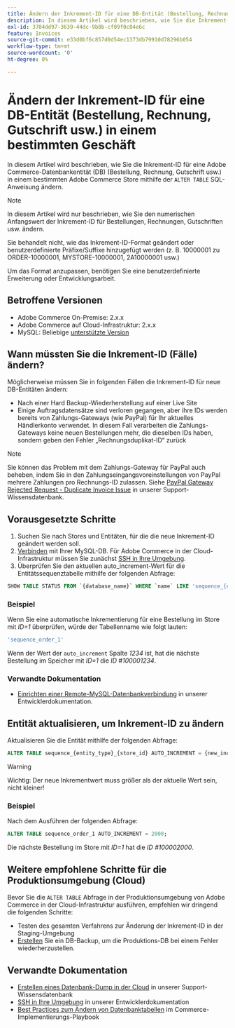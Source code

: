 ```yaml
---
title: Ändern der Inkrement-ID für eine DB-Entität (Bestellung, Rechnung, Gutschrift usw.) in einem bestimmten Geschäft
description: In diesem Artikel wird beschrieben, wie Sie die Inkrement-ID für eine Adobe Commerce-Datenbankentität (DB) (Bestellung, Rechnung, Gutschrift usw.) in einem bestimmten Adobe Commerce Store mithilfe der SQL-Anweisung „ALTER TABLE“ ändern können.
exl-id: 3704dd97-3639-44dc-9b8b-cf09f0c04e6c
feature: Invoices
source-git-commit: e33d0bf6c857d0d54ec1373db79910d78296b054
workflow-type: tm+mt
source-wordcount: '0'
ht-degree: 0%

---
```


# Ändern der Inkrement-ID für eine DB-Entität (Bestellung, Rechnung, Gutschrift usw.) in einem bestimmten Geschäft

In diesem Artikel wird beschrieben, wie Sie die Inkrement-ID für eine Adobe Commerce-Datenbankentität (DB) (Bestellung, Rechnung, Gutschrift usw.) in einem bestimmten Adobe Commerce Store mithilfe der `ALTER TABLE` SQL-Anweisung ändern.

>[!NOTE]
>
>In diesem Artikel wird nur beschrieben, wie Sie den numerischen Anfangswert der Inkrement-ID für Bestellungen, Rechnungen, Gutschriften usw. ändern.
>
>Sie behandelt nicht, wie das Inkrement-ID-Format geändert oder benutzerdefinierte Präfixe/Suffixe hinzugefügt werden (z. B. 10000001 zu ORDER-10000001, MYSTORE-10000001, 2A10000001 usw.)
>
>Um das Format anzupassen, benötigen Sie eine benutzerdefinierte Erweiterung oder Entwicklungsarbeit.

## Betroffene Versionen

* Adobe Commerce On-Premise: 2.x.x
* Adobe Commerce auf Cloud-Infrastruktur: 2.x.x
* MySQL: Beliebige [unterstützte Version](https://experienceleague.adobe.com/en/docs/commerce-operations/installation-guide/system-requirements)

## Wann müssten Sie die Inkrement-ID (Fälle) ändern?

Möglicherweise müssen Sie in folgenden Fällen die Inkrement-ID für neue DB-Entitäten ändern:

* Nach einer Hard Backup-Wiederherstellung auf einer Live Site
* Einige Auftragsdatensätze sind verloren gegangen, aber ihre IDs werden bereits von Zahlungs-Gateways (wie PayPal) für Ihr aktuelles Händlerkonto verwendet. In diesem Fall verarbeiten die Zahlungs-Gateways keine neuen Bestellungen mehr, die dieselben IDs haben, sondern geben den Fehler „Rechnungsduplikat-ID“ zurück

>[!NOTE]
>
>Sie können das Problem mit dem Zahlungs-Gateway für PayPal auch beheben, indem Sie in den Zahlungseingangsvoreinstellungen von PayPal mehrere Zahlungen pro Rechnungs-ID zulassen. Siehe [PayPal Gateway Rejected Request - Duplicate Invoice Issue](https://experienceleague.adobe.com/en/docs/experience-cloud-kcs/kbarticles/ka-26838) in unserer Support-Wissensdatenbank.

## Vorausgesetzte Schritte

1. Suchen Sie nach Stores und Entitäten, für die die neue Inkrement-ID geändert werden soll.
1. [Verbinden](https://experienceleague.adobe.com/en/docs/commerce-operations/installation-guide/prerequisites/database-server/mysql-remote) mit Ihrer MySQL-DB. Für Adobe Commerce in der Cloud-Infrastruktur müssen Sie zunächst [SSH in Ihre Umgebung](https://experienceleague.adobe.com/docs/commerce-cloud-service/user-guide/develop/secure-connections.html).
1. Überprüfen Sie den aktuellen auto\_increment-Wert für die Entitätssequenztabelle mithilfe der folgenden Abfrage:

```sql
SHOW TABLE STATUS FROM `{database_name}` WHERE `name` LIKE 'sequence_{entity_type}_{store_id}';
```

### Beispiel

Wenn Sie eine automatische Inkrementierung für eine Bestellung im Store mit *ID=1* überprüfen, würde der Tabellenname wie folgt lauten:

```sql
'sequence_order_1'
```

Wenn der Wert der `auto_increment` Spalte *1234* ist, hat die nächste Bestellung im Speicher mit *ID=1* die *ID \#100001234*.

### Verwandte Dokumentation

* [Einrichten einer Remote-MySQL-Datenbankverbindung](https://experienceleague.adobe.com/en/docs/commerce-operations/installation-guide/prerequisites/database-server/mysql-remote) in unserer Entwicklerdokumentation.

## Entität aktualisieren, um Inkrement-ID zu ändern

Aktualisieren Sie die Entität mithilfe der folgenden Abfrage:

```sql
ALTER TABLE sequence_{entity_type}_{store_id} AUTO_INCREMENT = {new_increment_value};
```

>[!WARNING]
>
>Wichtig: Der neue Inkrementwert muss größer als der aktuelle Wert sein, nicht kleiner!

### Beispiel

Nach dem Ausführen der folgenden Abfrage:

```sql
ALTER TABLE sequence_order_1 AUTO_INCREMENT = 2000;
```

Die nächste Bestellung im Store mit *ID=1* hat die *ID \#100002000*.

## Weitere empfohlene Schritte für die Produktionsumgebung (Cloud)

Bevor Sie die `ALTER TABLE` Abfrage in der Produktionsumgebung von Adobe Commerce in der Cloud-Infrastruktur ausführen, empfehlen wir dringend die folgenden Schritte:

* Testen des gesamten Verfahrens zur Änderung der Inkrement-ID in der Staging-Umgebung
* [Erstellen](/help/how-to/general/create-database-dump-on-cloud.md) Sie ein DB-Backup, um die Produktions-DB bei einem Fehler wiederherzustellen.

## Verwandte Dokumentation

* [Erstellen eines Datenbank-Dump in der Cloud](/help/how-to/general/create-database-dump-on-cloud.md) in unserer Support-Wissensdatenbank
* [SSH in Ihre Umgebung](https://experienceleague.adobe.com/docs/commerce-cloud-service/user-guide/develop/secure-connections.html) in unserer Entwicklerdokumentation
* [Best Practices zum Ändern von Datenbanktabellen](https://experienceleague.adobe.com/en/docs/commerce-operations/implementation-playbook/best-practices/development/modifying-core-and-third-party-tables#why-adobe-recommends-avoiding-modifications) im Commerce-Implementierungs-Playbook
